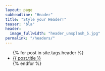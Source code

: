```yaml
---
layout: page
subheadline: "Header"
title: "Style your Header!"
teaser: "bla"
header: 
  image_fullwidth: "header_unsplash_5.jpg"
permalink: "/headers/"
---
```

<ul>
    {% for post in site.tags.header %}
    <li><a href="{{ site.url }}{{ site.baseurl }}{{ post.url }}">{{ post.title }}</a></li>
    {% endfor %}
</ul>